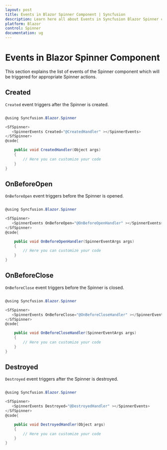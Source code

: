 ```yaml
---
layout: post
title: Events in Blazor Spinner Component | Syncfusion
description: Learn here all about Events in Syncfusion Blazor Spinner component and more.
platform: Blazor
control: Spinner
documentation: ug
---
```


# Events in Blazor Spinner Component

This section explains the list of events of the Spinner component which will be triggered for appropriate Spinner actions.

## Created

`Created` event triggers after the Spinner is created.

```csharp

@using Syncfusion.Blazor.Spinner

<SfSpinner>
   <SpinnerEvents Created="@CreatedHandler" ></SpinnerEvents>
</SfSpinner>
@code{

    public void CreatedHandler(Object args)
    {
        // Here you can customize your code
    }
}

```

## OnBeforeOpen

`OnBeforeOpen` event triggers before the Spinner is opened.

```csharp

@using Syncfusion.Blazor.Spinner

<SfSpinner>
   <SpinnerEvents OnBeforeOpen="@OnBeforeOpenHandler" ></SpinnerEvents>
</SfSpinner>
@code{

    public void OnBeforeOpenHandler(SpinnerEventArgs args)
    {
        // Here you can customize your code
    }
}

```

## OnBeforeClose

`OnBeforeClose` event triggers before the Spinner is closed.

```csharp

@using Syncfusion.Blazor.Spinner

<SfSpinner>
   <SpinnerEvents OnBeforeClose="@OnBeforeCloseHandler" ></SpinnerEvents>
</SfSpinner>
@code{

    public void OnBeforeCloseHandler(SpinnerEventArgs args)
    {
        // Here you can customize your code
    }
}

```

## Destroyed

`Destroyed` event triggers after the Spinner is destroyed.

```csharp

@using Syncfusion.Blazor.Spinner

<SfSpinner>
   <SpinnerEvents Destroyed="@DestroyedHandler" ></SpinnerEvents>
</SfSpinner>
@code{

    public void DestroyedHandler(Object args)
    {
        // Here you can customize your code
    }
}

```